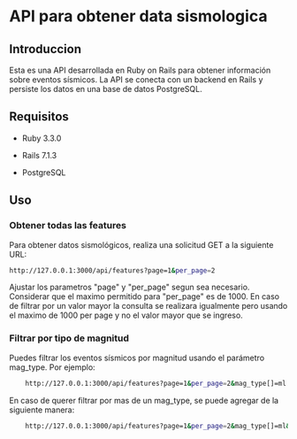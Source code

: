 # API para obtener data sismologica

## Introduccion

Esta es una API desarrollada en Ruby on Rails para obtener información sobre eventos sísmicos. La API se conecta con un backend en Rails y persiste los datos en una base de datos PostgreSQL.

## Requisitos

- Ruby 3.3.0

- Rails 7.1.3

- PostgreSQL

## Uso

### Obtener todas las features

Para obtener datos sismológicos, realiza una solicitud GET a la siguiente URL:

```bash
http://127.0.0.1:3000/api/features?page=1&per_page=2

```

Ajustar los parametros "page" y "per_page" segun sea necesario.
Considerar que el maximo permitido para "per_page" es de 1000. En caso de filtrar por un valor mayor la consulta se realizara igualmente pero usando el maximo de 1000 per page y no el valor mayor que se ingreso.

### Filtrar por tipo de magnitud

Puedes filtrar los eventos sísmicos por magnitud usando el parámetro mag_type. Por ejemplo:

```bash
    http://127.0.0.1:3000/api/features?page=1&per_page=2&mag_type[]=ml
```

En caso de querer filtrar por mas de un mag_type, se puede agregar de la siguiente manera:

```bash
    http://127.0.0.1:3000/api/features?page=1&per_page=2&mag_type[]=ml&mag_type[]=md
```
